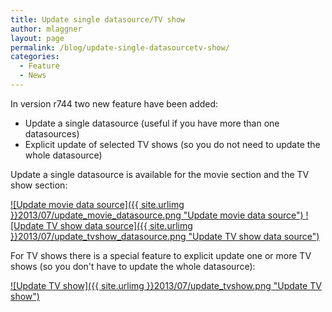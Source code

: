 ```yaml
---
title: Update single datasource/TV show
author: mlaggner
layout: page
permalink: /blog/update-single-datasourcetv-show/
categories:
  - Feature
  - News
---
```

In version r744 two new feature have been added:

  * Update a single datasource (useful if you have more than one datasources)
  * Explicit update of selected TV shows (so you do not need to update the whole datasource)

Update a single datasource is available for the movie section and the TV show section:<!--more-->

<a class="fancybox" href="{{ site.urlimg }}2013/07/update_movie_datasource.png" rel="post" title="Update movie data source">
![Update movie data source]({{ site.urlimg }}2013/07/update_movie_datasource.png "Update movie data source")
</a>

<a class="fancybox" href="{{ site.urlimg }}2013/07/update_tvshow_datasource.png" rel="post" title="Update TV show data source">
![Update TV show data source]({{ site.urlimg }}2013/07/update_tvshow_datasource.png "Update TV show data source")
</a>

For TV shows there is a special feature to explicit update one or more TV shows (so you don't have to update the whole datasource):

<a class="fancybox" href="{{ site.urlimg }}2013/07/update_tvshow.png" rel="post" title="Update TV show">
![Update TV show]({{ site.urlimg }}2013/07/update_tvshow.png "Update TV show")
</a>

